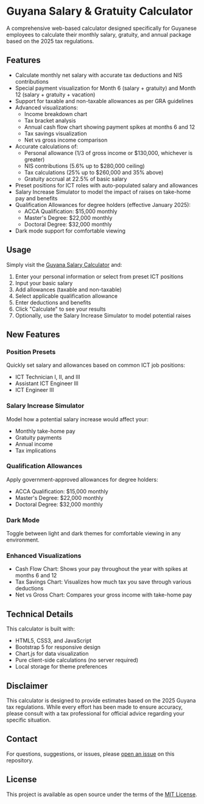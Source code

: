 # Guyana Salary & Gratuity Calculator

A comprehensive web-based calculator designed specifically for Guyanese employees to calculate their monthly salary, gratuity, and annual package based on the 2025 tax regulations.

## Features

- Calculate monthly net salary with accurate tax deductions and NIS contributions
- Special payment visualization for Month 6 (salary + gratuity) and Month 12 (salary + gratuity + vacation)
- Support for taxable and non-taxable allowances as per GRA guidelines
- Advanced visualizations:
  - Income breakdown chart
  - Tax bracket analysis
  - Annual cash flow chart showing payment spikes at months 6 and 12
  - Tax savings visualization
  - Net vs gross income comparison
- Accurate calculations of:
  - Personal allowance (1/3 of gross income or $130,000, whichever is greater)
  - NIS contributions (5.6% up to $280,000 ceiling)
  - Tax calculations (25% up to $260,000 and 35% above)
  - Gratuity accrual at 22.5% of basic salary
- Preset positions for ICT roles with auto-populated salary and allowances
- Salary Increase Simulator to model the impact of raises on take-home pay and benefits
- Qualification Allowances for degree holders (effective January 2025):
  - ACCA Qualification: $15,000 monthly
  - Master's Degree: $22,000 monthly
  - Doctoral Degree: $32,000 monthly
- Dark mode support for comfortable viewing

## Usage

Simply visit the [Guyana Salary Calculator](https://kareemschultz.github.io/guyana-salary-calculator/) and:

1. Enter your personal information or select from preset ICT positions
2. Input your basic salary
3. Add allowances (taxable and non-taxable)
4. Select applicable qualification allowance
5. Enter deductions and benefits
6. Click "Calculate" to see your results
7. Optionally, use the Salary Increase Simulator to model potential raises

## New Features

### Position Presets
Quickly set salary and allowances based on common ICT job positions:
- ICT Technician I, II, and III
- Assistant ICT Engineer III
- ICT Engineer III

### Salary Increase Simulator
Model how a potential salary increase would affect your:
- Monthly take-home pay
- Gratuity payments
- Annual income
- Tax implications

### Qualification Allowances
Apply government-approved allowances for degree holders:
- ACCA Qualification: $15,000 monthly
- Master's Degree: $22,000 monthly
- Doctoral Degree: $32,000 monthly

### Dark Mode
Toggle between light and dark themes for comfortable viewing in any environment.

### Enhanced Visualizations
- Cash Flow Chart: Shows your pay throughout the year with spikes at months 6 and 12
- Tax Savings Chart: Visualizes how much tax you save through various deductions
- Net vs Gross Chart: Compares your gross income with take-home pay

## Technical Details

This calculator is built with:
- HTML5, CSS3, and JavaScript
- Bootstrap 5 for responsive design
- Chart.js for data visualization
- Pure client-side calculations (no server required)
- Local storage for theme preferences

## Disclaimer

This calculator is designed to provide estimates based on the 2025 Guyana tax regulations. While every effort has been made to ensure accuracy, please consult with a tax professional for official advice regarding your specific situation.

## Contact

For questions, suggestions, or issues, please [open an issue](https://github.com/kareemschultz/guyana-salary-calculator/issues) on this repository.

## License

This project is available as open source under the terms of the [MIT License](https://opensource.org/licenses/MIT).
